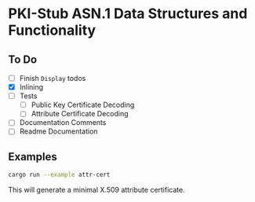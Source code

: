 # PKI-Stub ASN.1 Data Structures and Functionality

## To Do

- [ ] Finish `Display` todos
- [x] Inlining
- [ ] Tests
  - [ ] Public Key Certificate Decoding
  - [ ] Attribute Certificate Decoding
- [ ] Documentation Comments
- [ ] Readme Documentation

## Examples

```bash
cargo run --example attr-cert
```

This will generate a minimal X.509 attribute certificate.
